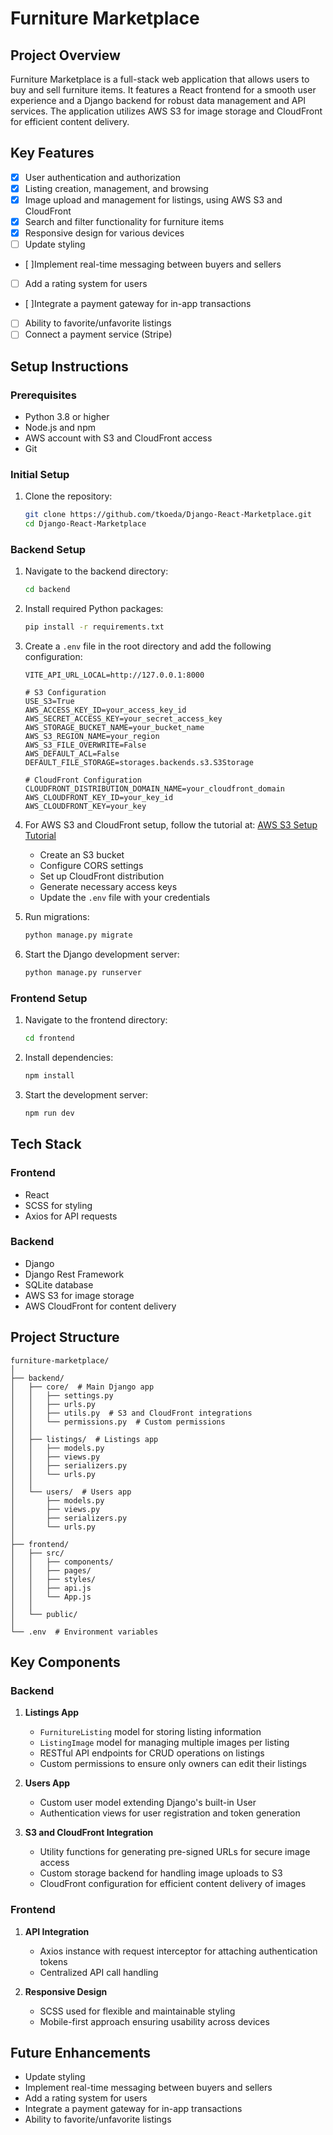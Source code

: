 # Furniture Marketplace

## Project Overview
Furniture Marketplace is a full-stack web application that allows users to buy and sell furniture items. It features a React frontend for a smooth user experience and a Django backend for robust data management and API services. The application utilizes AWS S3 for image storage and CloudFront for efficient content delivery.

## Key Features
- [x] User authentication and authorization
- [x] Listing creation, management, and browsing
- [x] Image upload and management for listings, using AWS S3 and CloudFront
- [x] Search and filter functionality for furniture items
- [x] Responsive design for various devices
- [ ] Update styling
- [ ]Implement real-time messaging between buyers and sellers
- [ ] Add a rating system for users
- [ ]Integrate a payment gateway for in-app transactions
- [ ] Ability to favorite/unfavorite listings
- [ ] Connect a payment service (Stripe)

## Setup Instructions

### Prerequisites
- Python 3.8 or higher
- Node.js and npm
- AWS account with S3 and CloudFront access
- Git

### Initial Setup
1. Clone the repository:
   ```bash
   git clone https://github.com/tkoeda/Django-React-Marketplace.git
   cd Django-React-Marketplace
   ```

### Backend Setup
1. Navigate to the backend directory:
   ```bash
   cd backend
   ```

2. Install required Python packages:
   ```bash
   pip install -r requirements.txt
   ```

3. Create a `.env` file in the root directory and add the following configuration:
   ```env
   VITE_API_URL_LOCAL=http://127.0.0.1:8000 

   # S3 Configuration
   USE_S3=True
   AWS_ACCESS_KEY_ID=your_access_key_id
   AWS_SECRET_ACCESS_KEY=your_secret_access_key
   AWS_STORAGE_BUCKET_NAME=your_bucket_name
   AWS_S3_REGION_NAME=your_region
   AWS_S3_FILE_OVERWRITE=False
   AWS_DEFAULT_ACL=False
   DEFAULT_FILE_STORAGE=storages.backends.s3.S3Storage 
   
   # CloudFront Configuration
   CLOUDFRONT_DISTRIBUTION_DOMAIN_NAME=your_cloudfront_domain
   AWS_CLOUDFRONT_KEY_ID=your_key_id
   AWS_CLOUDFRONT_KEY=your_key
   ```

4. For AWS S3 and CloudFront setup, follow the tutorial at: [AWS S3 Setup Tutorial](https://www.youtube.com/watch?v=RsiXzwesNLQ)
   - Create an S3 bucket
   - Configure CORS settings
   - Set up CloudFront distribution
   - Generate necessary access keys
   - Update the `.env` file with your credentials

5. Run migrations:
   ```bash
   python manage.py migrate
   ```

6. Start the Django development server:
   ```bash
   python manage.py runserver
   ```

### Frontend Setup
1. Navigate to the frontend directory:
   ```bash
   cd frontend
   ```

2. Install dependencies:
   ```bash
   npm install
   ```

3. Start the development server:
   ```bash
   npm run dev
   ```

## Tech Stack
### Frontend
- React
- SCSS for styling
- Axios for API requests

### Backend
- Django
- Django Rest Framework
- SQLite database
- AWS S3 for image storage
- AWS CloudFront for content delivery

## Project Structure
```
furniture-marketplace/
│
├── backend/
│   ├── core/  # Main Django app
│   │   ├── settings.py
│   │   ├── urls.py
│   │   ├── utils.py  # S3 and CloudFront integrations
│   │   └── permissions.py  # Custom permissions
│   │
│   ├── listings/  # Listings app
│   │   ├── models.py
│   │   ├── views.py
│   │   ├── serializers.py
│   │   └── urls.py
│   │
│   └── users/  # Users app
│       ├── models.py
│       ├── views.py
│       ├── serializers.py
│       └── urls.py
│
├── frontend/
│   ├── src/
│   │   ├── components/
│   │   ├── pages/
│   │   ├── styles/  
│   │   ├── api.js  
│   │   └── App.js
│   │
│   └── public/
│
└── .env  # Environment variables
```

## Key Components
### Backend
1. **Listings App**
   - `FurnitureListing` model for storing listing information
   - `ListingImage` model for managing multiple images per listing
   - RESTful API endpoints for CRUD operations on listings
   - Custom permissions to ensure only owners can edit their listings

2. **Users App**
   - Custom user model extending Django's built-in User
   - Authentication views for user registration and token generation

3. **S3 and CloudFront Integration**
   - Utility functions for generating pre-signed URLs for secure image access
   - Custom storage backend for handling image uploads to S3
   - CloudFront configuration for efficient content delivery of images

### Frontend
1. **API Integration**
   - Axios instance with request interceptor for attaching authentication tokens
   - Centralized API call handling

2. **Responsive Design**
   - SCSS used for flexible and maintainable styling
   - Mobile-first approach ensuring usability across devices

## Future Enhancements
- Update styling
- Implement real-time messaging between buyers and sellers
- Add a rating system for users
- Integrate a payment gateway for in-app transactions
- Ability to favorite/unfavorite listings

